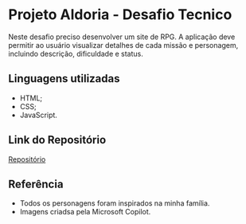 # Projeto Aldoria - Desafio Tecnico

Neste desafio preciso desenvolver um site de RPG. 
A aplicação deve permitir ao usuário visualizar detalhes de cada missão e personagem, incluindo descrição, dificuldade e status.

## Linguagens utilizadas
- HTML;
- CSS;
- JavaScript.

##  Link do Repositório
 [Repositório](https://github.com/steffaneleal/Aldoria-DesafioTecnicoEstagio/)
 
 
## Referência
- Todos os personagens foram inspirados na minha família.
- Imagens criadsa pela Microsoft Copilot.

